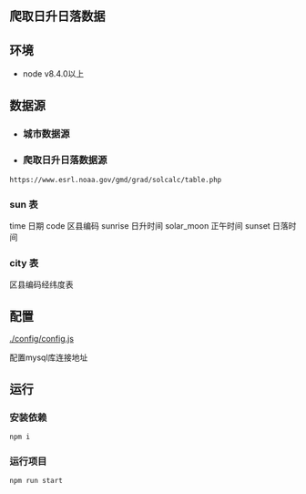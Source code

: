 ## 爬取日升日落数据

## 环境

- node v8.4.0以上

## 数据源

- ### 城市数据源
[](./sql/sun_city.sql)

- ### 爬取日升日落数据源

```
https://www.esrl.noaa.gov/gmd/grad/solcalc/table.php
```

### sun 表

time        日期
code        区县编码
sunrise     日升时间
solar_moon  正午时间
sunset      日落时间

### city 表

区县编码经纬度表

## 配置

[./config/config.js](./config/config.js)

配置mysql库连接地址

## 运行

### 安装依赖

```
npm i
```

### 运行项目

```
npm run start
```

